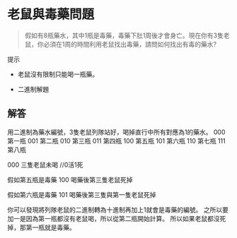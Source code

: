 # 老鼠與毒藥問題

> 假如有8瓶藥水，其中1瓶是毒藥，毒藥下肚1周後才會身亡。現在你有3隻老鼠，你必須在1周的時間利用老鼠找出毒藥，請問如何找出有毒的藥水?

提示

- 老鼠沒有限制只能喝一瓶藥。

- 二進制解題






















</details>

## 解答

用二進制為藥水編號，3隻老鼠列隊站好，喝掉直行中所有對應為1的藥水。
000 第一瓶
001 第二瓶
010 第三瓶
011 第四瓶
100 第五瓶
101 第六瓶
110 第七瓶
111 第八瓶

000 三隻老鼠未喝 //0活1死

假如第五瓶是毒藥
100 喝藥後第三隻老鼠死掉

假如第六瓶是毒藥
101 喝藥後第三隻與第一隻老鼠死掉

你可以發現將列隊老鼠的二進制轉為十進制再加上1就會是毒藥的編號。
之所以要加一是因為第一瓶都沒有老鼠喝，所以從第二瓶開始計算。
所以如果老鼠都沒死掉，那第一瓶就是毒藥。
